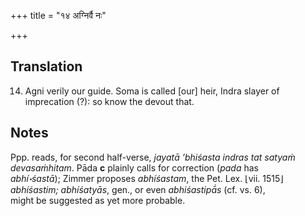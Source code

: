 +++
title = "१४ अग्निर्वै नः"

+++
## Translation
14. Agni verily our guide. Soma is called \[our\] heir, Indra slayer of  
imprecation (?): so know the devout that.

## Notes
Ppp. reads, for second half-verse, *jayatā ’bhiśasta indras tat satyaṁ  
devasaṁhitam*. Pāda **c** plainly calls for correction (*pada* has  
*abhí॰śastā*); Zimmer proposes *abhíśastam*, the Pet. Lex. ⌊vii. 1515⌋  
*abhíśastim;* *abhíśatyās*, gen., or even *abhiśastipā́s* (cf. vs. 6),  
might be suggested as yet more probable.

